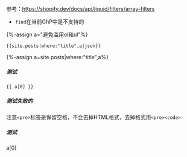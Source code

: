 参考：https://shopify.dev/docs/api/liquid/filters/array-filters

- `find`在当前GhP中是不支持的

{%-assign a="避免滥用ol和ul"%}
```
{{site.posts|where:"title",a|json}}
```

{%-assign a=site.posts|where:"title",a%}

##### 测试

```
{{ a[0] }}
```

##### 测试失败的
注意`<pre>`标签是保留空格，不会去掉HTML格式，去掉格式用`<pre><code>`

##### 测试

a[0]
